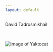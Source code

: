 ```yaml
---
layout: default
---
```

David Tadrosmikhail

<br>

![Image of Yaktocat](https://octodex.github.com/images/yakocat.png)

<br>


